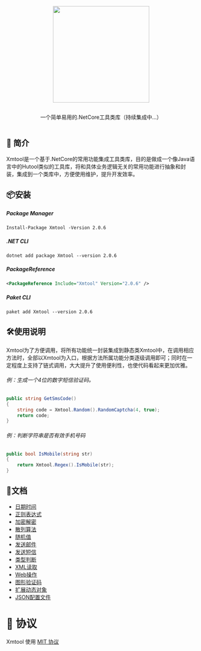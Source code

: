 <div align="center">
<article style="display: flex; flex-direction: column; align-items: center; justify-content: center;">
    <p align="center"><img width="256" src="http://res.dayuan.tech/images/xmtool.png" /></p>
    <p>
        一个简单易用的.NetCore工具类库（持续集成中...）
    </p>
</article>
</div>


##  :beginner: 简介

Xmtool是一个基于.NetCore的常用功能集成工具类库，目的是做成一个像Java语言中的Hutool类似的工具库，将和具体业务逻辑无关的常用功能进行抽象和封装，集成到一个类库中，方便使用维护，提升开发效率。



## :package:安装

##### Package Manager

```shell
Install-Package Xmtool -Version 2.0.6
```

##### .NET CLI

```shell
dotnet add package Xmtool --version 2.0.6
```

##### PackageReference

```xml
<PackageReference Include="Xmtool" Version="2.0.6" />
```

##### Paket CLI

```shell
paket add Xmtool --version 2.0.6
```



## :hammer_and_wrench:使用说明

Xmtool为了方便调用，将所有功能统一封装集成到静态类Xmtool中，在调用相应方法时，全部以Xmtool为入口，根据方法所属功能分类逐级调用即可；同时在一定程度上支持了链式调用，大大提升了使用便利性，也使代码看起来更加优雅。

###### 例：生成一个4位的数字短信验证码。

```c#
public string GetSmsCode()
{
    string code = Xmtool.Random().RandomCaptcha(4, true);
    return code;
}
```

###### 例：判断字符串是否有效手机号码

```c#
public bool IsMobile(string str)
{
    return Xmtool.Regex().IsMobile(str);
}
```



## :pencil:文档

- [日期时间](https://softwaiter.github.io/Xmtool/?item=0201)
- [正则表达式](https://softwaiter.github.io/Xmtool/?item=0202)
- [加密解密](https://softwaiter.github.io/Xmtool/?item=0203)
- [散列算法](https://softwaiter.github.io/Xmtool/?item=0204)
- [随机值](https://softwaiter.github.io/Xmtool/?item=0205)
- [发送邮件](https://softwaiter.github.io/Xmtool/?item=0206)
- [发送短信](https://softwaiter.github.io/Xmtool/?item=0207)
- [类型判断](https://softwaiter.github.io/Xmtool/?item=0208)
- [XML读取](https://softwaiter.github.io/Xmtool/?item=0209)
- [Web操作](https://softwaiter.github.io/Xmtool/?item=0210)
- [图形验证码](https://softwaiter.github.io/Xmtool/?item=0211)
- [扩展动态对象](https://softwaiter.github.io/Xmtool/?item=0212)
- [JSON配置文件](https://softwaiter.github.io/Xmtool/?item=0213)



# 🎈 协议

Xmtool 使用 [MIT 协议](https://github.com/softwaiter/Xmtool/blob/master/LICENSE)
